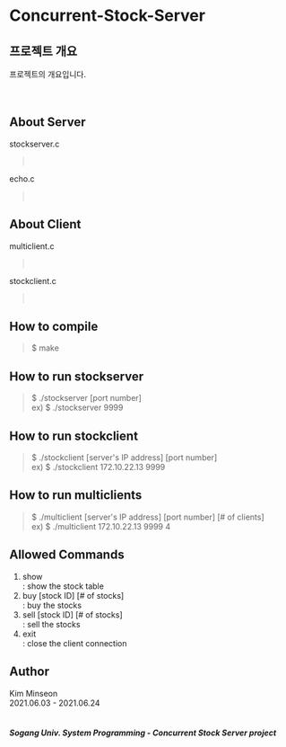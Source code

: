 # Concurrent-Stock-Server

## 프로젝트 개요
프로젝트의 개요입니다. <br>
<br>
<br>

## About Server
stockserver.c <br>
><br>
echo.c <br>
><br>

## About Client
multiclient.c <br>
><br>
stockclient.c <br>
><br>

## How to compile
> $ make

## How to run stockserver
> $ ./stockserver [port number] <br>
> ex) $ ./stockserver 9999

## How to run stockclient
> $ ./stockclient [server's IP address] [port number] <br>
> ex) $ ./stockclient 172.10.22.13 9999 

## How to run multiclients
> $ ./multiclient [server's IP address] [port number] [# of clients] <br>
> ex) $ ./multiclient 172.10.22.13 9999 4

## Allowed Commands
1. show <br>
   : show the stock table <br>
2. buy [stock ID] [# of stocks] <br>
   : buy the stocks <br>
3. sell [stock ID] [# of stocks] <br>
   : sell the stocks <br>
4. exit <br>
   : close the client connection <br>

## Author
Kim Minseon <br>
2021.06.03 - 2021.06.24 <br>
<br>
##### Sogang Univ. System Programming - Concurrent Stock Server project

